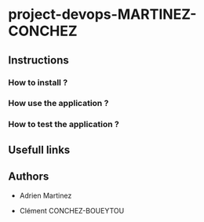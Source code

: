 # project-devops-MARTINEZ-CONCHEZ


## Instructions

### How to install ?


### How use the application ?


### How to test the application ?


##  Usefull links


## Authors



- Adrien Martinez 

- Clément CONCHEZ-BOUEYTOU
